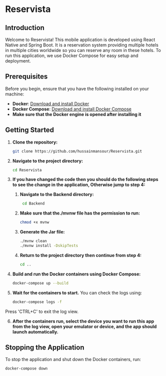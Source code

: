 # Reservista

## Introduction

Welcome to Reservista! This mobile application is developed using React Native and Spring Boot. It is a reservation system providing multiple hotels in multiple cities worldwide so you can reserve any room in these hotels. To run this application, we use Docker Compose for easy setup and deployment.

## Prerequisites

Before you begin, ensure that you have the following installed on your machine:

- **Docker**: [Download and install Docker](https://docs.docker.com/get-docker/)
- **Docker Compose**: [Download and install Docker Compose](https://docs.docker.com/compose/install/)
- **Make sure that the Docker engine is opened after installing it**

## Getting Started

1. **Clone the repository:**

   ```bash
   git clone https://github.com/hussainmansour/Reservista.git
   
2. **Navigate to the project directory:**

      ```bash
      cd Reservista

3. **If you have changed the code then you should do the following steps to see the change in the application, Otherwise jump to step 4:**
   
   1.  **Navigate to the Backend directory:**
      
       ```bash
        cd Backend

   2. **Make sure that the./mvnw file has the permission to run:**
        ```bash
        chmod +x mvnw
        
   3. **Generate the Jar file:**
      ```bash
      ./mvnw clean
      ./mvnw install -DskipTests

   4. **Return to the project directory then continue from step 4:**
      ```bash
      cd ..
      
      
4. **Build and run the Docker containers using Docker Compose:**

   ```bash
   docker-compose up --build

5. **Wait for the containers to start.** You can check the logs using:
   
   ```bash
   docker-compose logs -f
  Press 'CTRL+C' to exit the log view.

6. **After the containers run, select the device you want to run this app from the log view, open your emulator or device, and the app should launch automatically.**

## Stopping the Application

To stop the application and shut down the Docker containers, run:

   ```bash
   docker-compose down

